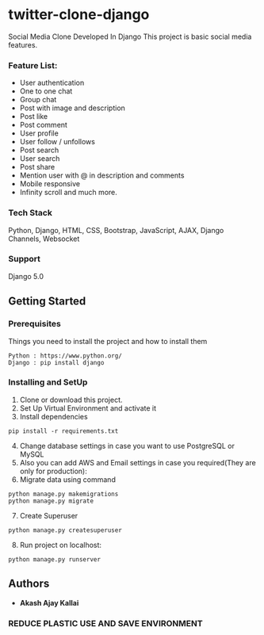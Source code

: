# twitter-clone-django
Social Media Clone Developed In Django
This project is basic social media features.

### Feature List:
 
- User authentication
- One to one chat
- Group chat
- Post with image and description
- Post like
- Post comment
- User profile
- User follow / unfollows
- Post search
- User search
- Post share
- Mention user with @ in description and comments
- Mobile responsive
- Infinity scroll and much more. 

### Tech Stack
Python, Django, HTML, CSS, Bootstrap, JavaScript, AJAX, Django Channels, Websocket

### Support 
Django 5.0

## Getting Started

### Prerequisites
Things you need to install the project and how to install them
```
Python : https://www.python.org/
Django : pip install django
```
### Installing and SetUp
1) Clone or download this project.
2) Set Up Virtual Environment and activate it
3) Install dependencies
```
pip install -r requirements.txt
```
4) Change database settings in case you want to use PostgreSQL or MySQL
5) Also you can add AWS and Email settings in case you required(They are only for production):
6) Migrate data using command 
```
python manage.py makemigrations
python manage.py migrate
```
7) Create Superuser
```
python manage.py createsuperuser
```
8) Run project on localhost:
```
python manage.py runserver
```

## Authors

* **Akash Ajay Kallai**

### REDUCE PLASTIC USE AND SAVE ENVIRONMENT
